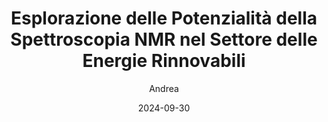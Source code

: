 ---
layout: article
permalink: /blog/sardegna-ricerche-partnership/
title: "Esplorazione delle Potenzialità della Spettroscopia NMR nel Settore delle Energie Rinnovabili"
date: "2024-09-30"
image: "img/blog/partnership.jpg"
markdown_content: |
  ## Esplorazione delle Potenzialità della Spettroscopia NMR nel Settore delle Energie Rinnovabili

  La spettroscopia a risonanza magnetica nucleare (NMR) è una delle tecniche analitiche più avanzate e diffuse, utilizzata sia in ambito accademico che industriale. Grazie alla capacità di sfruttare l'interazione dei nuclei atomici con un campo magnetico, questa tecnica permette di ottenere informazioni dettagliate sulla struttura molecolare e sulla composizione chimica dei campioni, mantenendoli intatti durante l'analisi.

  Questo approccio non distruttivo ha portato alla sua applicazione in molteplici settori, e ora si guarda con interesse alle potenzialità dell'NMR nel campo delle energie rinnovabili.

  ### Automazione e Intelligenza Artificiale: Una Rivoluzione nell'Analisi NMR

  Tradizionalmente, l'analisi tramite NMR richiedeva tempi di elaborazione significativi e personale altamente qualificato. Tuttavia, l'introduzione dell'intelligenza artificiale (AI) ha rivoluzionato il modo in cui i dati vengono raccolti e interpretati.

  Grazie all'automatizzazione del processo di analisi con il supporto dell'AI, è possibile ridurre drasticamente il tempo necessario per ottenere risultati. L'intelligenza artificiale consente non solo di accelerare l'analisi ma anche di ridurre i costi operativi e di manutenzione, oltre a eliminare gran parte degli errori umani che possono insorgere durante il processo.

  ### L'NMR Applicato alle Energie Rinnovabili

  Il progetto in corso, che coinvolge **Rombo AI** e **Sardegna Ricerche**, mira a esplorare l'efficacia dell'NMR nel settore delle energie rinnovabili, indagando come questa tecnologia possa migliorare la caratterizzazione dei diversi vettori energetici, dai biocombustibili liquidi ad altre forme di energia sostenibile.

  Diversi studi hanno già evidenziato come l'NMR possa essere uno strumento prezioso per l'analisi dettagliata dei biocombustibili, permettendo di esaminare la loro composizione chimica in modo accurato e rapido. Ora, l'obiettivo è capire se questa tecnica possa estendersi con successo anche ad altri tipi di vettori energetici, come l'idrogeno o i combustibili sintetici, fornendo informazioni cruciali per la loro ottimizzazione e utilizzo nelle microreti energetiche.

  ### Il Futuro dell'NMR nell'Energia Verde

  L'applicazione dell'NMR nel settore delle energie rinnovabili apre nuove prospettive per la gestione intelligente delle risorse energetiche. L'accuratezza nell'analisi dei combustibili e la possibilità di effettuare previsioni tramite l'uso dell'intelligenza artificiale potrebbero rivoluzionare il modo in cui vengono progettati e gestiti i sistemi energetici.

  Grazie a questo progetto, si sta esplorando un futuro in cui tecnologie avanzate come l'NMR, integrate con l'AI, possano offrire soluzioni sempre più innovative e sostenibili per il nostro pianeta.

  In sintesi, l'iniziativa congiunta tra **Rombo AI** e **Sardegna Ricerche** rappresenta un passo importante verso l'applicazione pratica della spettroscopia NMR per la transizione energetica, con l'obiettivo di migliorare la sostenibilità e l'efficienza nei processi legati alle energie rinnovabili.

author: "Andrea"
excerpt: "Partnerhip con il cluster delle energie rinnovabili per l'esplorazione delle Potenzialità della Spettroscopia NMR..."
---